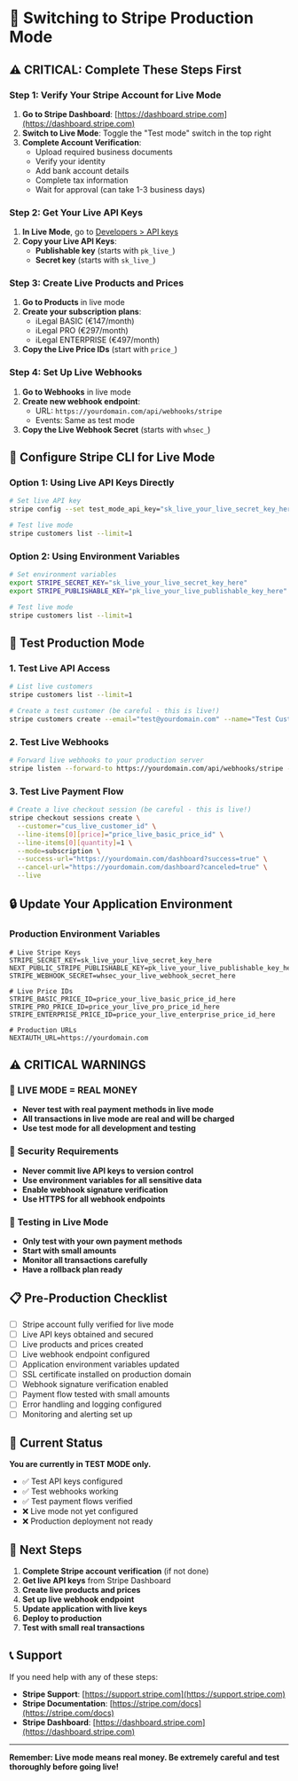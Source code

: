 # 🚀 Switching to Stripe Production Mode

## ⚠️ **CRITICAL: Complete These Steps First**

### Step 1: Verify Your Stripe Account for Live Mode

1. **Go to Stripe Dashboard**: [https://dashboard.stripe.com](https://dashboard.stripe.com)
2. **Switch to Live Mode**: Toggle the "Test mode" switch in the top right
3. **Complete Account Verification**:
   - Upload required business documents
   - Verify your identity
   - Add bank account details
   - Complete tax information
   - Wait for approval (can take 1-3 business days)

### Step 2: Get Your Live API Keys

1. **In Live Mode**, go to [Developers > API keys](https://dashboard.stripe.com/apikeys)
2. **Copy your Live API Keys**:
   - **Publishable key** (starts with `pk_live_`)
   - **Secret key** (starts with `sk_live_`)

### Step 3: Create Live Products and Prices

1. **Go to Products** in live mode
2. **Create your subscription plans**:
   - iLegal BASIC (€147/month)
   - iLegal PRO (€297/month)  
   - iLegal ENTERPRISE (€497/month)
3. **Copy the Live Price IDs** (start with `price_`)

### Step 4: Set Up Live Webhooks

1. **Go to Webhooks** in live mode
2. **Create new webhook endpoint**:
   - URL: `https://yourdomain.com/api/webhooks/stripe`
   - Events: Same as test mode
3. **Copy the Live Webhook Secret** (starts with `whsec_`)

## 🔧 **Configure Stripe CLI for Live Mode**

### Option 1: Using Live API Keys Directly

```bash
# Set live API key
stripe config --set test_mode_api_key="sk_live_your_live_secret_key_here"

# Test live mode
stripe customers list --limit=1
```

### Option 2: Using Environment Variables

```bash
# Set environment variables
export STRIPE_SECRET_KEY="sk_live_your_live_secret_key_here"
export STRIPE_PUBLISHABLE_KEY="pk_live_your_live_publishable_key_here"

# Test live mode
stripe customers list --limit=1
```

## 🧪 **Test Production Mode**

### 1. Test Live API Access
```bash
# List live customers
stripe customers list --limit=1

# Create a test customer (be careful - this is live!)
stripe customers create --email="test@yourdomain.com" --name="Test Customer"
```

### 2. Test Live Webhooks
```bash
# Forward live webhooks to your production server
stripe listen --forward-to https://yourdomain.com/api/webhooks/stripe --live
```

### 3. Test Live Payment Flow
```bash
# Create a live checkout session (be careful - this is live!)
stripe checkout sessions create \
  --customer="cus_live_customer_id" \
  --line-items[0][price]="price_live_basic_price_id" \
  --line-items[0][quantity]=1 \
  --mode=subscription \
  --success-url="https://yourdomain.com/dashboard?success=true" \
  --cancel-url="https://yourdomain.com/dashboard?canceled=true" \
  --live
```

## 🔒 **Update Your Application Environment**

### Production Environment Variables
```env
# Live Stripe Keys
STRIPE_SECRET_KEY=sk_live_your_live_secret_key_here
NEXT_PUBLIC_STRIPE_PUBLISHABLE_KEY=pk_live_your_live_publishable_key_here
STRIPE_WEBHOOK_SECRET=whsec_your_live_webhook_secret_here

# Live Price IDs
STRIPE_BASIC_PRICE_ID=price_your_live_basic_price_id_here
STRIPE_PRO_PRICE_ID=price_your_live_pro_price_id_here
STRIPE_ENTERPRISE_PRICE_ID=price_your_live_enterprise_price_id_here

# Production URLs
NEXTAUTH_URL=https://yourdomain.com
```

## ⚠️ **CRITICAL WARNINGS**

### 🚨 **LIVE MODE = REAL MONEY**
- **Never test with real payment methods in live mode**
- **All transactions in live mode are real and will be charged**
- **Use test mode for all development and testing**

### 🚨 **Security Requirements**
- **Never commit live API keys to version control**
- **Use environment variables for all sensitive data**
- **Enable webhook signature verification**
- **Use HTTPS for all webhook endpoints**

### 🚨 **Testing in Live Mode**
- **Only test with your own payment methods**
- **Start with small amounts**
- **Monitor all transactions carefully**
- **Have a rollback plan ready**

## 📋 **Pre-Production Checklist**

- [ ] Stripe account fully verified for live mode
- [ ] Live API keys obtained and secured
- [ ] Live products and prices created
- [ ] Live webhook endpoint configured
- [ ] Application environment variables updated
- [ ] SSL certificate installed on production domain
- [ ] Webhook signature verification enabled
- [ ] Payment flow tested with small amounts
- [ ] Error handling and logging configured
- [ ] Monitoring and alerting set up

## 🎯 **Current Status**

**You are currently in TEST MODE only.**
- ✅ Test API keys configured
- ✅ Test webhooks working
- ✅ Test payment flows verified
- ❌ Live mode not yet configured
- ❌ Production deployment not ready

## 🚀 **Next Steps**

1. **Complete Stripe account verification** (if not done)
2. **Get live API keys** from Stripe Dashboard
3. **Create live products and prices**
4. **Set up live webhook endpoint**
5. **Update application with live keys**
6. **Deploy to production**
7. **Test with small real transactions**

## 📞 **Support**

If you need help with any of these steps:
- **Stripe Support**: [https://support.stripe.com](https://support.stripe.com)
- **Stripe Documentation**: [https://stripe.com/docs](https://stripe.com/docs)
- **Stripe Dashboard**: [https://dashboard.stripe.com](https://dashboard.stripe.com)

---

**Remember: Live mode means real money. Be extremely careful and test thoroughly before going live!**
